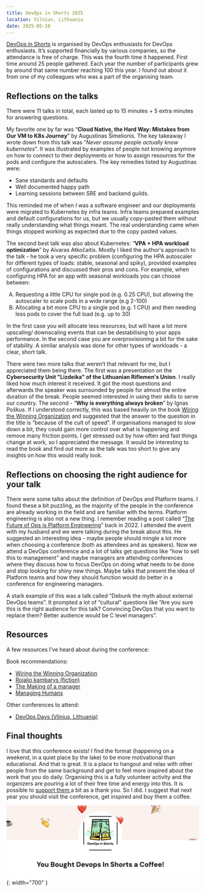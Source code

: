 ```yaml
---
title: DevOps in Shorts 2025
location: Vilnius, Lithuania
date: 2025-05-10
---
```


[DevOps in Shorts](https://www.devopsinshorts.com/) is organised by DevOps enthusiasts for DevOps enthusiasts. It’s supported financially by various companies, so the attendance is free of charge. This was the fourth time it happened. First time around 25 people gathered. Each year the number of participants grew by around that same number reaching 100 this year. I found out about it from one of my colleagues who was a part of the organising team. 


## Reflections on the talks

There were 11 talks in total, each lasted up to 15 minutes + 5 extra minutes for answering questions.

My favorite one by far was “**Cloud Native, the Hard Way: Mistakes from Our VM to K8s Journey**” by Augustinas Šimelionis. The key takeaway I wrote down from this talk was “*Never assume people actually know kubernetes*”. It was illustrated by examples of people not knowing anymore on how to connect to their deployments or how to assign resources for the pods and configure the autoscalers. The key remedies listed by Augustinas were:

* Sane standards and defaults
* Well documented happy path
* Learning sessions between SRE and backend guilds.

This reminded me of when I was a software engineer and our deployments were migrated to Kubernetes by infra teams. Infra teams prepared examples and default configurations for us, but we usually copy-pasted them without really understanding what things meant. The real understanding came when things stopped working as expected due to the copy pasted values. 

The second best talk was also about Kubernetes: “**VPA + HPA workload optimization**” by Aivaras Atkočaitis. Mostly I liked the author's approach to the talk - he took a very specific problem (configuring the HPA autoscaler for different types of loads: stable, seasonal and spiky), provided examples of configurations and discussed their pros and cons. For example, when configuring HPA for an app with seasonal workloads you can choose between:

<ol type="A">
  <li>Requesting a little CPU for single pod (e.g. 0.25 CPU), but allowing the autoscaler to scale pods in a wide range (e.g 2-100)</li>
  <li>Allocating a bit more CPU to a single pod (e.g. 1 CPU) and then needing less pods to cover the full load (e.g. up to 30)</li>
</ol>

In the first case you will allocate less resources, but will have a lot more upscaling/ downscaling events that can be destabilising to your apps performance. In the second case you are overprovisioning a bit for the sake of stability. A similar analysis was done for other types of workloads - a clear, short talk. 

There were two more talks that weren’t that relevant for me, but I appreciated them being there. The first was a presentation on the **Cybersecurity Unit "Lizdeika" of the Lithuanian Riflemen's Union**. I really liked how much interest it received. It got  the most questions and afterwards the speaker was surrounded by people for almost the entire duration of the break. People seemed interested in using their skills to serve our country. The second - “**Why is everything always broken**” by Ignas Poškus. If I understood correctly, this was based heavily on the book [Wiring the Winning Organization](https://www.goodreads.com/book/show/125164532-wiring-the-winning-organization) and suggested that the answer to the question in the title is “because of the cult of speed”. If organisations managed to slow down a bit, they could gain more control over what is happening and remove many friction points. I get stressed out by how often and fast things change at work, so I appreciated the message. It would be interesting to read the book and find out more as the talk was too short to give any insights on how this would really look.


## Reflections on choosing the right audience for your talk

There were some talks about the definition of DevOps and Platform teams. I found these a bit puzzling, as the majority of the people in the conference are already working in the field and are familiar with the terms. Platform engineering is also not a new thing. I remember reading a post called “[The Future of Ops is Platform Engineering](https://charity.wtf/2022/09/30/the-future-of-ops-is-platform-engineering/)” back in 2022. I attended the event with my husband and we were talking during the break about this. He suggested an interesting idea - maybe people should mingle a lot more when choosing a conference (both as attendees and as speakers). Now we attend a DevOps conference and a lot of talks get questions like “how to sell this to management” and maybe managers are attending conferences where they discuss how to focus DevOps on doing what needs to be done and stop looking for shiny new things. Maybe talks that present the idea of Platform teams and how they should function would do better in a conference for engineering managers. 

A stark example of this was a talk called “Debunk the myth about external DevOps teams”. It prompted a lot of “cultural” questions like “Are you sure this is the right audience for this talk? Convincing DevOps that you want to replace them? Better audience would be C level managers”.


## Resources

A few resources I’ve heard about during the conference:

Book recommendations:
- [Wiring the Winning Organization](https://www.goodreads.com/book/show/125164532-wiring-the-winning-organization)
- [Rojalio kambarys (fiction)](https://www.goodreads.com/book/show/17828089-rojalio-kambarys?from_search=true&from_srp=true&qid=I0VPaEiKVZ&rank=1)
- [The Making of a manager](https://www.goodreads.com/book/show/38821039-the-making-of-a-manager?from_search=true&from_srp=true&qid=cdySICk5kj&rank=1)
- [Managing Humans](https://www.goodreads.com/book/show/1317946.Managing_Humans?from_search=true&from_srp=true&qid=i6OJNFh3ix&rank=1)

Other conferences to attend:
- [DevOps Days (Vilnius, Lithuania)](https://devopsdays.lt/)


## Final thoughts

I love that this conference exists! I find the format (happening on a weekend, in a quiet place by the lake) to be more motivational than educational. And that is great. It is a place to hangout and relax with other people from the same background and get to feel more inspired about the work that you do daily. Organising this is a fully volunteer activity and the organizers are pouring a lot of their free time and energy into this. It is possible to [support them ](https://ko-fi.com/devopsinshorts)a bit as a thank you. So I did. I suggest that next year you should visit the conference, get inspired and buy them a coffee.

![Buy DevOps in Shorts a coffee](/assets/images/shorts_kofi.png){: width="700" }